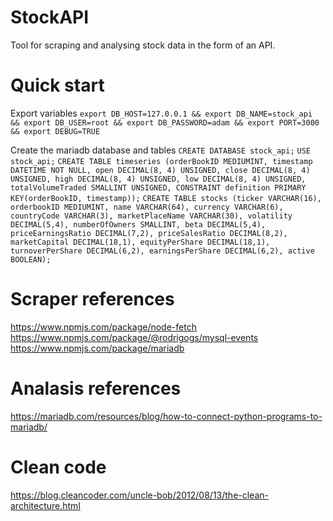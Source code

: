 # StockAPI
Tool for scraping and analysing stock data in the form of an API.

# Quick start
Export variables
`export DB_HOST=127.0.0.1 && export DB_NAME=stock_api && export DB_USER=root && export DB_PASSWORD=adam && export PORT=3000 && export DEBUG=TRUE`

Create the mariadb database and tables
`CREATE DATABASE stock_api;`
`USE stock_api;`
`CREATE TABLE timeseries (orderBookID MEDIUMINT, timestamp DATETIME NOT NULL, open DECIMAL(8, 4) UNSIGNED, close DECIMAL(8, 4) UNSIGNED, high DECIMAL(8, 4) UNSIGNED, low DECIMAL(8, 4) UNSIGNED, totalVolumeTraded SMALLINT UNSIGNED, CONSTRAINT definition PRIMARY KEY(orderBookID, timestamp));`
`CREATE TABLE stocks (ticker VARCHAR(16), orderbookID MEDIUMINT, name VARCHAR(64), currency VARCHAR(6), countryCode VARCHAR(3), marketPlaceName VARCHAR(30), volatility DECIMAL(5,4), numberOfOwners SMALLINT, beta DECIMAL(5,4), priceEarningsRatio DECIMAL(7,2), priceSalesRatio DECIMAL(8,2), marketCapital DECIMAL(18,1), equityPerShare DECIMAL(18,1), turnoverPerShare DECIMAL(6,2), earningsPerShare DECIMAL(6,2), active BOOLEAN);`

# Scraper references
https://www.npmjs.com/package/node-fetch
https://www.npmjs.com/package/@rodrigogs/mysql-events
https://www.npmjs.com/package/mariadb

# Analasis references
https://mariadb.com/resources/blog/how-to-connect-python-programs-to-mariadb/

# Clean code
https://blog.cleancoder.com/uncle-bob/2012/08/13/the-clean-architecture.html
